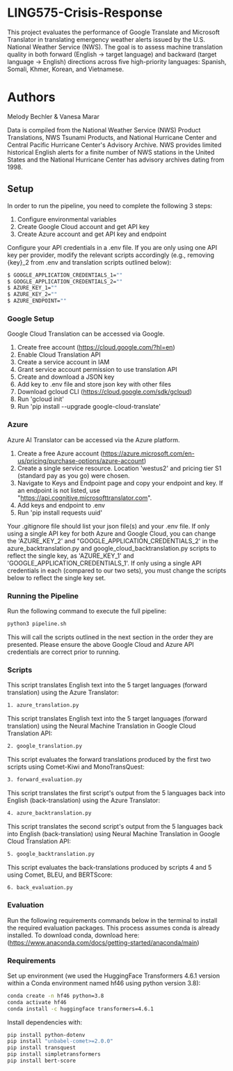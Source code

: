 # LING575-Crisis-Response

This project evaluates the performance of Google Translate and Microsoft Translator in translating emergency weather alerts issued by the U.S. National Weather Service (NWS). The goal is to assess machine translation quality in both forward (English → target language) and backward (target language → English) directions across five high-priority languages: Spanish, Somali, Khmer, Korean, and Vietnamese.

# Authors 

Melody Bechler & Vanesa Marar


Data is compiled from the National Weather Service (NWS) Product Translations, NWS Tsunami Products, and National Hurricane Center and Central Pacific Hurricane Center's Advisory Archive. NWS provides limited historical English alerts for a finite number of NWS stations in the United States and the National Hurricane Center has advisory archives dating from 1998. 


## Setup

In order to run the pipeline, you need to complete the following 3 steps:
1. Configure environmental variables
2. Create Google Cloud account and get API key
3. Create Azure account and get API key and endpoint

Configure your API credentials in a .env file. If you are only using one API key per provider, modify the relevant scripts accordingly (e.g., removing {key}_2 from .env and translation scripts outlined below):

```bash
$ GOOGLE_APPLICATION_CREDENTIALS_1=""
$ GOOGLE_APPLICATION_CREDENTIALS_2=""
$ AZURE_KEY_1=""
$ AZURE_KEY_2=""
$ AZURE_ENDPOINT=""
```


### Google Setup
Google Cloud Translation can be accessed via Google.

1. Create free account (https://cloud.google.com/?hl=en)
2. Enable Cloud Translation API
3. Create a service account in IAM
4. Grant service account permission to use translation API 
5. Create and download a JSON key
6. Add key to .env file and store json key with other files
7. Download gcloud CLI (https://cloud.google.com/sdk/gcloud)
8. Run 'gcloud init'
9. Run 'pip install --upgrade google-cloud-translate'


### Azure

Azure AI Translator can be accessed via the Azure platform.

1. Create a free Azure account (https://azure.microsoft.com/en-us/pricing/purchase-options/azure-account)
2. Create a single service resource. Location 'westus2' and pricing tier S1 (standard pay as you go) were chosen.
3. Navigate to Keys and Endpoint page and copy your endpoint and key. If an endpoint is not listed, use "https://api.cognitive.microsofttranslator.com".
4. Add keys and endpoint to .env
5. Run 'pip install requests uuid'


Your .gitignore file should list your json file(s) and your .env file. If only using a single API key for both Azure and Google Cloud, you can change the 'AZURE_KEY_2' and "GOOGLE_APPLICATION_CREDENTIALS_2' in the azure_backtranslation.py and google_cloud_backtranslation.py scripts to reflect the single key, as 'AZURE_KEY_1' and 'GOOGLE_APPLICATION_CREDENTIALS_1'. If only using a single API credentials in each (compared to our two sets), you must change the scripts below to reflect the single key set. 


### Running the Pipeline
Run the following command to execute the full pipeline:
```bash
python3 pipeline.sh
```
This will call the scripts outlined in the next section in the order they are presented.
Please ensure the above Google Cloud and Azure API credentials are correct prior to running.

### Scripts
This script translates English text into the 5 target languages (forward translation) using the Azure Translator:
```bash
1. azure_translation.py
```


This script translates English text into the 5 target languages (forward translation) using the Neural Machine Translation in Google Cloud Translation API:
```bash
2. google_translation.py
```

This script evaluates the forward translations produced by the first two scripts using Comet-Kiwi and MonoTransQuest:
```bash
3. forward_evaluation.py
```

This script translates the first script's output from the 5 languages back into English (back-translation) using the Azure Translator:
```bash
4. azure_backtranslation.py
```

This script translates the second script's output from the 5 languages back into English (back-translation) using Neural Machine Translation in Google Cloud Translation API:
```bash
5. google_backtranslation.py
```

This script evaluates the back-translations produced by scripts 4 and 5 using Comet, BLEU, and BERTScore:
```bash
6. back_evaluation.py
```



### Evaluation
Run the following requirements commands below in the terminal to install the required evaluation packages. This process assumes conda is already installed. To download conda, download here: (https://www.anaconda.com/docs/getting-started/anaconda/main)


### Requirements
Set up environment (we used the HuggingFace Transformers 4.6.1 version within a Conda environment named hf46 using python version 3.8):
```bash
conda create -n hf46 python=3.8
conda activate hf46
conda install -c huggingface transformers=4.6.1
```

Install dependencies with:
```bash
pip install python-dotenv
pip install "unbabel-comet>=2.0.0" 
pip install transquest
pip install simpletransformers
pip install bert-score
```







